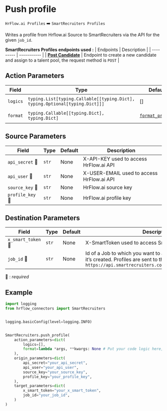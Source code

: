 
# Push profile
`HrFlow.ai Profiles` :arrow_right: `SmartRecruiters Profiles`

Writes a profile from Hrflow.ai Source to SmartRecruiters via the API for the given `job_id`.



**SmartRecruiters Profiles endpoints used :**
| Endpoints | Description |
| --------- | ----------- |
| [**Post Candidate**](https://dev.smartrecruiters.com/customer-api/live-docs/candidate-api/) | Endpoint to create a new candidate and assign to a talent pool, the request method is `POST` |


## Action Parameters

| Field | Type | Default | Description |
| ----- | ---- | ------- | ----------- |
| `logics`  | `typing.List[typing.Callable[[typing.Dict], typing.Optional[typing.Dict]]]` | [] | List of logic functions |
| `format`  | `typing.Callable[[typing.Dict], typing.Dict]` | [`format_profile`](../connector.py#L156) | Formatting function |

## Source Parameters

| Field | Type | Default | Description |
| ----- | ---- | ------- | ----------- |
| `api_secret` :red_circle: | `str` | None | X-API-KEY used to access HrFlow.ai API |
| `api_user` :red_circle: | `str` | None | X-USER-EMAIL used to access HrFlow.ai API |
| `source_key` :red_circle: | `str` | None | HrFlow.ai source key |
| `profile_key` :red_circle: | `str` | None | HrFlow.ai profile key |

## Destination Parameters

| Field | Type | Default | Description |
| ----- | ---- | ------- | ----------- |
| `x_smart_token` :red_circle: | `str` | None | X-SmartToken used to access SmartRecruiters API |
| `job_id` :red_circle: | `str` | None | Id of a Job to which you want to assign a candidates when it’s created. Profiles are sent to this URL `https://api.smartrecruiters.com/jobs/{job_id}/candidates`  |

:red_circle: : *required*

## Example

```python
import logging
from hrflow_connectors import SmartRecruiters


logging.basicConfig(level=logging.INFO)


SmartRecruiters.push_profile(
    action_parameters=dict(
        logics=[],
        format=lambda *args, **kwargs: None # Put your code logic here,
    ),
    origin_parameters=dict(
        api_secret="your_api_secret",
        api_user="your_api_user",
        source_key="your_source_key",
        profile_key="your_profile_key",
    ),
    target_parameters=dict(
        x_smart_token="your_x_smart_token",
        job_id="your_job_id",
    )
)
```